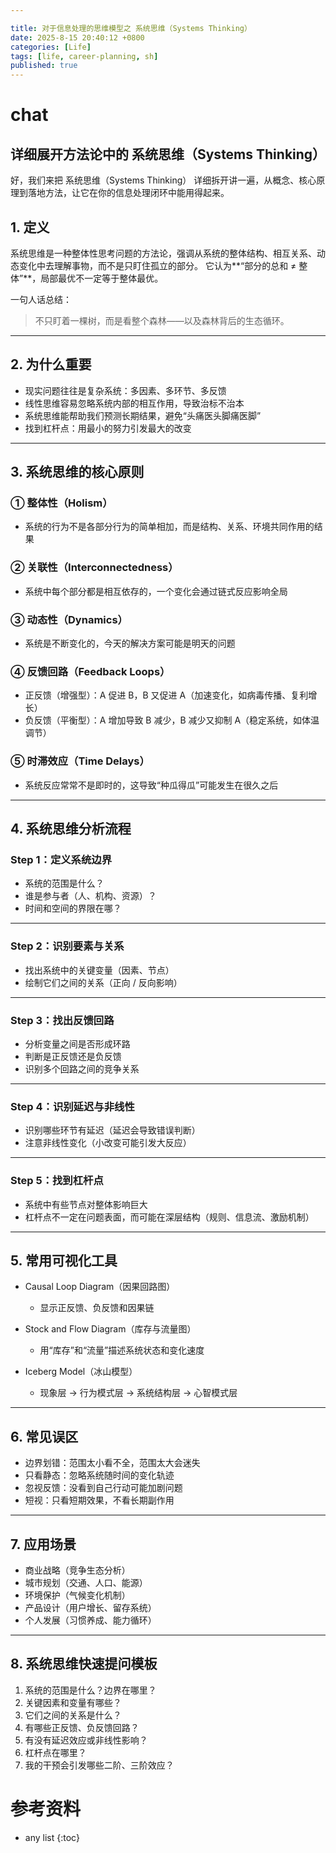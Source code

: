 ```yaml
---

title: 对于信息处理的思维模型之 系统思维（Systems Thinking）
date: 2025-8-15 20:40:12 +0800
categories: [Life]
tags: [life, career-planning, sh]
published: true
---
```




# chat

## 详细展开方法论中的 系统思维（Systems Thinking）

好，我们来把 系统思维（Systems Thinking） 详细拆开讲一遍，从概念、核心原理到落地方法，让它在你的信息处理闭环中能用得起来。

## 1. 定义

系统思维是一种整体性思考问题的方法论，强调从系统的整体结构、相互关系、动态变化中去理解事物，而不是只盯住孤立的部分。
它认为\*\*“部分的总和 ≠ 整体”\*\*，局部最优不一定等于整体最优。

一句人话总结：

> 不只盯着一棵树，而是看整个森林——以及森林背后的生态循环。

---

## 2. 为什么重要

* 现实问题往往是复杂系统：多因素、多环节、多反馈
* 线性思维容易忽略系统内部的相互作用，导致治标不治本
* 系统思维能帮助我们预测长期结果，避免“头痛医头脚痛医脚”
* 找到杠杆点：用最小的努力引发最大的改变

---

## 3. 系统思维的核心原则

### ① 整体性（Holism）

* 系统的行为不是各部分行为的简单相加，而是结构、关系、环境共同作用的结果

### ② 关联性（Interconnectedness）

* 系统中每个部分都是相互依存的，一个变化会通过链式反应影响全局

### ③ 动态性（Dynamics）

* 系统是不断变化的，今天的解决方案可能是明天的问题

### ④ 反馈回路（Feedback Loops）

* 正反馈（增强型）：A 促进 B，B 又促进 A（加速变化，如病毒传播、复利增长）
* 负反馈（平衡型）：A 增加导致 B 减少，B 减少又抑制 A（稳定系统，如体温调节）

### ⑤ 时滞效应（Time Delays）

* 系统反应常常不是即时的，这导致“种瓜得瓜”可能发生在很久之后

---

## 4. 系统思维分析流程

### Step 1：定义系统边界

* 系统的范围是什么？
* 谁是参与者（人、机构、资源）？
* 时间和空间的界限在哪？

---

### Step 2：识别要素与关系

* 找出系统中的关键变量（因素、节点）
* 绘制它们之间的关系（正向 / 反向影响）

---

### Step 3：找出反馈回路

* 分析变量之间是否形成环路
* 判断是正反馈还是负反馈
* 识别多个回路之间的竞争关系

---

### Step 4：识别延迟与非线性

* 识别哪些环节有延迟（延迟会导致错误判断）
* 注意非线性变化（小改变可能引发大反应）

---

### Step 5：找到杠杆点

* 系统中有些节点对整体影响巨大
* 杠杆点不一定在问题表面，而可能在深层结构（规则、信息流、激励机制）

---

## 5. 常用可视化工具

* Causal Loop Diagram（因果回路图）

  * 显示正反馈、负反馈和因果链
* Stock and Flow Diagram（库存与流量图）

  * 用“库存”和“流量”描述系统状态和变化速度
* Iceberg Model（冰山模型）

  * 现象层 → 行为模式层 → 系统结构层 → 心智模式层

---

## 6. 常见误区

* 边界划错：范围太小看不全，范围太大会迷失
* 只看静态：忽略系统随时间的变化轨迹
* 忽视反馈：没看到自己行动可能加剧问题
* 短视：只看短期效果，不看长期副作用

---

## 7. 应用场景

* 商业战略（竞争生态分析）
* 城市规划（交通、人口、能源）
* 环境保护（气候变化机制）
* 产品设计（用户增长、留存系统）
* 个人发展（习惯养成、能力循环）

---

## 8. 系统思维快速提问模板

1. 系统的范围是什么？边界在哪里？
2. 关键因素和变量有哪些？
3. 它们之间的关系是什么？
4. 有哪些正反馈、负反馈回路？
5. 有没有延迟效应或非线性影响？
6. 杠杆点在哪里？
7. 我的干预会引发哪些二阶、三阶效应？


# 参考资料

* any list
{:toc}